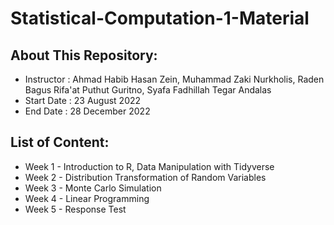 # Statistical-Computation-1-Material

## About This Repository:
- Instructor      : Ahmad Habib Hasan Zein, Muhammad Zaki Nurkholis, Raden Bagus Rifa'at Puthut Guritno, Syafa Fadhillah Tegar Andalas
- Start Date      : 23 August 2022
- End Date        : 28 December 2022

## List of Content:
- Week 1 - Introduction to R, Data Manipulation with Tidyverse
- Week 2 - Distribution Transformation of Random Variables
- Week 3 - Monte Carlo Simulation
- Week 4 - Linear Programming
- Week 5 - Response Test
